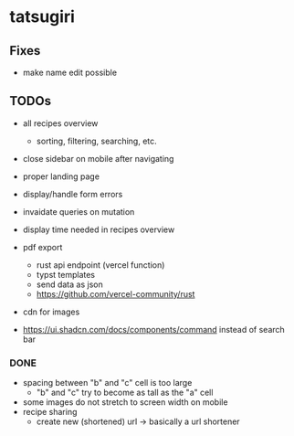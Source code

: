 # tatsugiri

## Fixes
- make name edit possible

## TODOs
- all recipes overview
    - sorting, filtering, searching, etc.
- close sidebar on mobile after navigating
- proper landing page
- display/handle form errors
- invaidate queries on mutation

- display time needed in recipes overview

- pdf export
    - rust api endpoint (vercel function)
    - typst templates
    - send data as json
    - https://github.com/vercel-community/rust

- cdn for images
- https://ui.shadcn.com/docs/components/command instead of search bar

### DONE
- spacing between "b" and "c" cell is too large
    - "b" and "c" try to become as tall as the "a" cell
- some images do not stretch to screen width on mobile
- recipe sharing
    - create new (shortened) url -> basically a url shortener